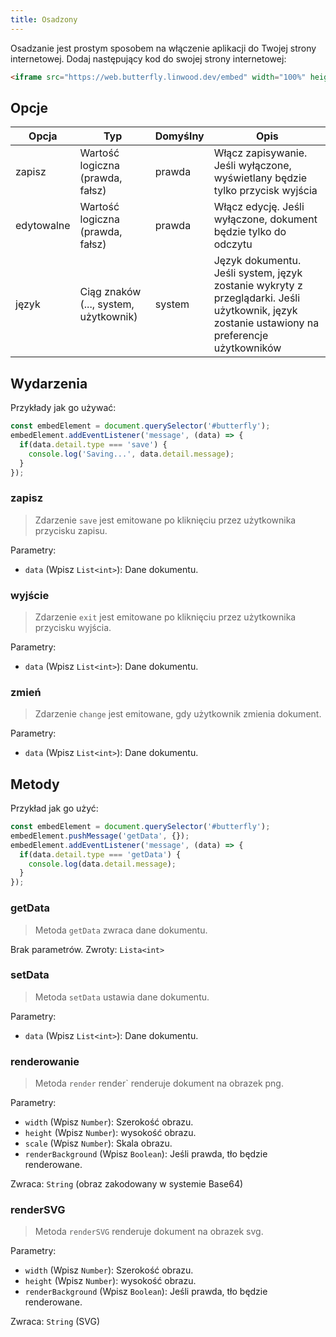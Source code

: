 ```yaml
---
title: Osadzony
---
```


Osadzanie jest prostym sposobem na włączenie aplikacji do Twojej strony internetowej.
Dodaj następujący kod do swojej strony internetowej:

```html
<iframe src="https://web.butterfly.linwood.dev/embed" width="100%" height="500px" allowtransparency="true"></iframe>
```

## Opcje

| Opcja      | Typ                                                                                                      | Domyślny | Opis                                                                                                                                                                         |
| ---------- | -------------------------------------------------------------------------------------------------------- | -------- | ---------------------------------------------------------------------------------------------------------------------------------------------------------------------------- |
| zapisz     | Wartość logiczna (prawda, fałsz)                                                      | prawda   | Włącz zapisywanie. Jeśli wyłączone, wyświetlany będzie tylko przycisk wyjścia                                                                                |
| edytowalne | Wartość logiczna (prawda, fałsz)                                                      | prawda   | Włącz edycję. Jeśli wyłączone, dokument będzie tylko do odczytu                                                                                              |
| język      | Ciąg znaków (..., system, użytkownik) | system   | Język dokumentu. Jeśli system, język zostanie wykryty z przeglądarki. Jeśli użytkownik, język zostanie ustawiony na preferencje użytkowników |

## Wydarzenia

Przykłady jak go używać:

```javascript
const embedElement = document.querySelector('#butterfly');
embedElement.addEventListener('message', (data) => {
  if(data.detail.type === 'save') {
    console.log('Saving...', data.detail.message);
  }
});
```

### zapisz

> Zdarzenie `save` jest emitowane po kliknięciu przez użytkownika przycisku zapisu.

Parametry:

- `data` (Wpisz `List<int>`): Dane dokumentu.

### wyjście

> Zdarzenie `exit` jest emitowane po kliknięciu przez użytkownika przycisku wyjścia.

Parametry:

- `data` (Wpisz `List<int>`): Dane dokumentu.

### zmień

> Zdarzenie `change` jest emitowane, gdy użytkownik zmienia dokument.

Parametry:

- `data` (Wpisz `List<int>`): Dane dokumentu.

## Metody

Przykład jak go użyć:

```javascript
const embedElement = document.querySelector('#butterfly');
embedElement.pushMessage('getData', {});
embedElement.addEventListener('message', (data) => {
  if(data.detail.type === 'getData') {
    console.log(data.detail.message);
  }
});
```

### getData

> Metoda `getData` zwraca dane dokumentu.

Brak parametrów.
Zwroty: `Lista<int>`

### setData

> Metoda `setData` ustawia dane dokumentu.

Parametry:

- `data` (Wpisz `List<int>`): Dane dokumentu.

### renderowanie

> Metoda `render` render\` renderuje dokument na obrazek png.

Parametry:

- `width` (Wpisz `Number`): Szerokość obrazu.
- `height` (Wpisz `Number`): wysokość obrazu.
- `scale` (Wpisz `Number`): Skala obrazu.
- `renderBackground` (Wpisz `Boolean`): Jeśli prawda, tło będzie renderowane.

Zwraca: `String` (obraz zakodowany w systemie Base64)

### renderSVG

> Metoda `renderSVG` renderuje dokument na obrazek svg.

Parametry:

- `width` (Wpisz `Number`): Szerokość obrazu.
- `height` (Wpisz `Number`): wysokość obrazu.
- `renderBackground` (Wpisz `Boolean`): Jeśli prawda, tło będzie renderowane.

Zwraca: `String` (SVG)

